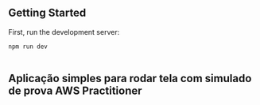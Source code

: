  
## Getting Started

First, run the development server:

```bash
npm run dev
 
```
## Aplicação simples para rodar tela com simulado de prova AWS Practitioner 